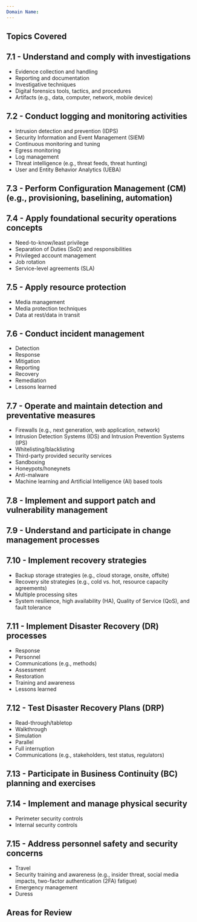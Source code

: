 ```yaml
---
Domain Name:
---
```


## Topics Covered
## 7.1 - Understand and comply with investigations
- Evidence collection and handling
- Reporting and documentation
- Investigative techniques
- Digital forensics tools, tactics, and procedures
- Artifacts (e.g., data, computer, network, mobile device)
## 7.2 - Conduct logging and monitoring activities
- Intrusion detection and prevention (IDPS)
- Security Information and Event Management (SIEM)
- Continuous monitoring and tuning
- Egress monitoring
- Log management
- Threat intelligence (e.g., threat feeds, threat hunting)
- User and Entity Behavior Analytics (UEBA)
## 7.3 - Perform Configuration Management (CM) (e.g., provisioning, baselining, automation)

## 7.4 - Apply foundational security operations concepts
- Need-to-know/least privilege
- Separation of Duties (SoD) and responsibilities
- Privileged account management
- Job rotation
- Service-level agreements (SLA)
## 7.5 - Apply resource protection
- Media management
- Media protection techniques
- Data at rest/data in transit
## 7.6 - Conduct incident management
- Detection
- Response
- Mitigation
- Reporting
- Recovery
- Remediation
- Lessons learned
## 7.7 - Operate and maintain detection and preventative measures
- Firewalls (e.g., next generation, web application, network)
- Intrusion Detection Systems (IDS) and Intrusion Prevention Systems (IPS)
- Whitelisting/blacklisting
- Third-party provided security services
- Sandboxing
- Honeypots/honeynets
- Anti-malware
- Machine learning and Artificial Intelligence (AI) based tools
## 7.8 - Implement and support patch and vulnerability management

## 7.9 - Understand and participate in change management processes

## 7.10 - Implement recovery strategies
- Backup storage strategies (e.g., cloud storage, onsite, offsite)
- Recovery site strategies (e.g., cold vs. hot, resource capacity agreements)
- Multiple processing sites
- System resilience, high availability (HA), Quality of Service (QoS), and fault tolerance
## 7.11 - Implement Disaster Recovery (DR) processes
- Response
- Personnel
- Communications (e.g., methods)
- Assessment
- Restoration
- Training and awareness
- Lessons learned
## 7.12 - Test Disaster Recovery Plans (DRP)
- Read-through/tabletop
- Walkthrough
- Simulation
- Parallel
- Full interruption
- Communications (e.g., stakeholders, test status, regulators)

## 7.13 - Participate in Business Continuity (BC) planning and exercises

## 7.14 - Implement and manage physical security
- Perimeter security controls
- Internal security controls
## 7.15 - Address personnel safety and security concerns
- Travel
- Security training and awareness (e.g., insider threat, social media impacts, two-factor authentication (2FA) fatigue)
- Emergency management
- Duress

## Areas for Review
